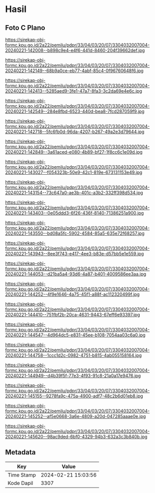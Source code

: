 # Hasil

## Foto C Plano

https://sirekap-obj-formc.kpu.go.id/2a22/pemilu/pdpr/33/04/03/20/07/3304032007004-20240221-142008--b898c9e4-e4f6-441d-8460-204f39662def.jpg

https://sirekap-obj-formc.kpu.go.id/2a22/pemilu/pdpr/33/04/03/20/07/3304032007004-20240221-142149--68b9a0ce-eb77-4abf-85c4-0f96760648f6.jpg

https://sirekap-obj-formc.kpu.go.id/2a22/pemilu/pdpr/33/04/03/20/07/3304032007004-20240221-142413--5285aed9-3fe1-47a7-8fa3-3c2da69e4e6c.jpg

https://sirekap-obj-formc.kpu.go.id/2a22/pemilu/pdpr/33/04/03/20/07/3304032007004-20240221-142549--284e8fbd-6523-440d-bea8-7fcd287059f9.jpg

https://sirekap-obj-formc.kpu.go.id/2a22/pemilu/pdpr/33/04/03/20/07/3304032007004-20240221-142718--5fc6fb0d-96da-4207-b267-49a2e3d79644.jpg

https://sirekap-obj-formc.kpu.go.id/2a22/pemilu/pdpr/33/04/03/20/07/3304032007004-20240221-142849--3a61aced-e080-4b89-bf27-1f8cc6c1e09d.jpg

https://sirekap-obj-formc.kpu.go.id/2a22/pemilu/pdpr/33/04/03/20/07/3304032007004-20240221-143027--f054323b-50e9-42c1-819e-673131153e49.jpg

https://sirekap-obj-formc.kpu.go.id/2a22/pemilu/pdpr/33/04/03/20/07/3304032007004-20240221-143154--73c647a0-ae3b-401c-a3b2-332ff398d534.jpg

https://sirekap-obj-formc.kpu.go.id/2a22/pemilu/pdpr/33/04/03/20/07/3304032007004-20240221-143403--0e05ddd3-6f26-436f-8140-71386251a900.jpg

https://sirekap-obj-formc.kpu.go.id/2a22/pemilu/pdpr/33/04/03/20/07/3304032007004-20240221-143550--bd08a5fc-5902-4584-85a5-635e72f68257.jpg

https://sirekap-obj-formc.kpu.go.id/2a22/pemilu/pdpr/33/04/03/20/07/3304032007004-20240221-143943--8ee3f743-e417-4ee3-b83e-d57bb5e1e559.jpg

https://sirekap-obj-formc.kpu.go.id/2a22/pemilu/pdpr/33/04/03/20/07/3304032007004-20240221-144053--d21ba5a4-93d6-4a87-b401-4009586ee3aa.jpg

https://sirekap-obj-formc.kpu.go.id/2a22/pemilu/pdpr/33/04/03/20/07/3304032007004-20240221-144252--4f9e1646-4a75-45f1-a88f-ac112320499f.jpg

https://sirekap-obj-formc.kpu.go.id/2a22/pemilu/pdpr/33/04/03/20/07/3304032007004-20240221-144410--751fbf2b-20ca-4631-9443-67eff6e93397.jpg

https://sirekap-obj-formc.kpu.go.id/2a22/pemilu/pdpr/33/04/03/20/07/3304032007004-20240221-144547--4d964dc5-e831-45ee-b108-7054aa03c6a0.jpg

https://sirekap-obj-formc.kpu.go.id/2a22/pemilu/pdpr/33/04/03/20/07/3304032007004-20240221-144758--1ccc1d2c-0982-4751-b815-4ab055158164.jpg

https://sirekap-obj-formc.kpu.go.id/2a22/pemilu/pdpr/33/04/03/20/07/3304032007004-20240221-144949--d4b39f5f-77e3-4f93-91c8-21a0a17e9476.jpg

https://sirekap-obj-formc.kpu.go.id/2a22/pemilu/pdpr/33/04/03/20/07/3304032007004-20240221-145155--9278fa9c-475a-4900-adf7-48c2b6d01eb8.jpg

https://sirekap-obj-formc.kpu.go.id/2a22/pemilu/pdpr/33/04/03/20/07/3304032007004-20240221-145252--af5e0668-3a6e-4809-a20d-047285aaae0e.jpg

https://sirekap-obj-formc.kpu.go.id/2a22/pemilu/pdpr/33/04/03/20/07/3304032007004-20240221-145620--98ac9ded-6bf0-4329-94b3-632a3c3b840b.jpg


## Metadata

| Key        | Value               |
| ---------- | ------------------- |
| Time Stamp | 2024-02-21 15:03:56 |
| Kode Dapil | 3307                |



